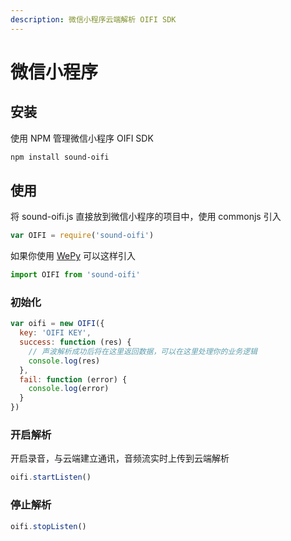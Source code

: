 ```yaml
---
description: 微信小程序云端解析 OIFI SDK
---
```


# 微信小程序

## 安装

使用 NPM 管理微信小程序 OIFI SDK

```bash
npm install sound-oifi
```

## 使用

将 sound-oifi.js 直接放到微信小程序的项目中，使用 commonjs 引入

```javascript
var OIFI = require('sound-oifi')
```

如果你使用 [WePy](https://github.com/Tencent/wepy) 可以这样引入

```javascript
import OIFI from 'sound-oifi'
```

### 初始化

```javascript
var oifi = new OIFI({
  key: 'OIFI KEY',
  success: function (res) {
    // 声波解析成功后将在这里返回数据，可以在这里处理你的业务逻辑
    console.log(res)
  },
  fail: function (error) {
    console.log(error)
  }
})
```

### 开启解析

开启录音，与云端建立通讯，音频流实时上传到云端解析

```javascript
oifi.startListen()
```

### 停止解析

```javascript
oifi.stopListen()
```



